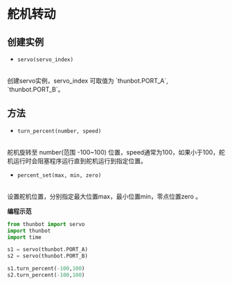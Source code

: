 # 舵机转动


## 创建实例
* `servo(servo_index)` 
<br/>
  创建servo实例，servo_index 可取值为 `thunbot.PORT_A`, `thunbot.PORT_B`。

## 方法
* `turn_percent(number, speed)` 
<br/>
  舵机旋转至 number(范围 -100~100) 位置，speed通常为100，如果小于100，舵机运行时会阻塞程序运行直到舵机运行到指定位置。

* `percent_set(max, min, zero)` 
<br/>
  设置舵机位置，分别指定最大位置max，最小位置min，零点位置zero 。


**编程示范**

```python
from thunbot import servo
import thunbot
import time

s1 = servo(thunbot.PORT_A)
s2 = servo(thunbot.PORT_B)

s1.turn_percent(-100,100)
s2.turn_percent(-100,100)

```
